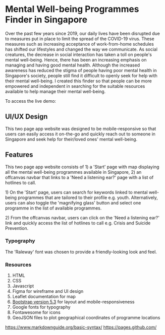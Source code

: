 # Mental Well-being Programmes Finder in Singapore
<p>Over the past few years since 2019, our daily lives have been disrupted due to measures put in place to limit the spread of the COVID-19 virus. These measures such as increasing acceptance of work-from-home schedules has shifted our lifestyles and changed the way we communicate. As social creatures, the decrease in social interaction has taken a toll on people's mental well-being. Hence, there has been an increasing emphasis on managing and having good mental health. Although the increased awareness has reduced the stigma of people having poor mental health in Singapore's society, people still find it difficult to openly seek for help with their mental well-being. I created this finder so that people can be more empowered and independent in searching for the suitable resources available to help manage their mental well-being.</p>

<p>To access the live demo: </p>

## UI/UX Design
<p>This two page app website was designed to be mobile-responsive so that users can easily access it on-the-go and quickly reach out to someone in Singapore and seek help for their/loved ones' mental well-being.</p>

## Features
<p>This two page app website consists of 1) a 'Start' page with map displaying all the mental well-being programmes available in Singapore, 2) an offcanvas navbar that links to a 'Need a listening ear?' page with a list of hotlines to call.</p>

<p>1) On the 'Start' page, users can search for keywords linked to mental well-being programmes that are tailored to their profile e.g. youth. Alternatively, users can also toggle the 'magnifying glass' button and select one programme in the list of available programmes.</p>

<p>2) From the offcanvas navbar, users can click on the 'Need a listening ear?' link and quickly access the list of hotlines to call e.g. Crisis and Suicide Prevention.</p>

<h3>Typography</h3>
<p>The 'Raleway' font was chosen to provide a friendly-looking look and feel.</p>

<h3>Resources</h3>
<ol>
<li>HTML</li>
<li>CSS</li>
<li>Javascript</li>
<li>Figma for wireframe and UI design</li>
<li>Leaflet documentation for map</li>
<li><a href="https://getbootstrap.com/">Bootstrap version 5.3</a> for layout and mobile-responsiveness</li>
<li>Google fonts for typography</li>
<li>Fontawesome for icons</li>
<li>GeoJSON files to plot geographical coordinates of programme locations</li>
</ol>


https://www.markdownguide.org/basic-syntax/
https://pages.github.com/
